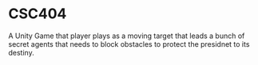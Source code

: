 # CSC404
A Unity Game that player plays as a moving target that leads a bunch of secret agents that needs to block obstacles to protect the presidnet to its destiny.

